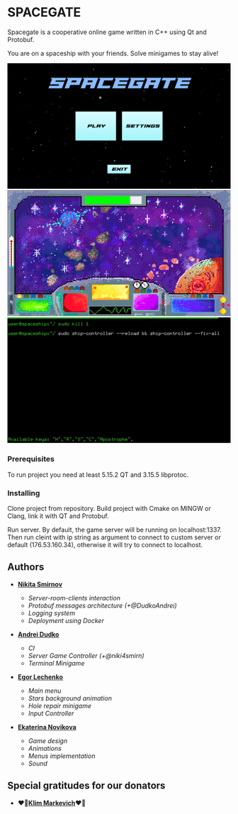 # SPACEGATE

Spacegate is a cooperative online game written in C++ using Qt and Protobuf.

You are on a spaceship with your friends. Solve minigames to stay alive!

![Menu](https://github.com/niki4smirn/space-gate/blob/readme/main_menu.png?raw=true)
![Game](https://github.com/niki4smirn/space-gate/blob/readme/game.png?raw=true)
![Terminal](https://github.com/niki4smirn/space-gate/blob/readme/terminal.jpg?raw=true)

### Prerequisites

To run project you need at least 5.15.2 QT and 3.15.5 libprotoc.

### Installing

Clone project from repository. Build project with Cmake on MINGW or Clang, link it with QT and Protobuf.

Run server. By default, the game server will be running on localhost:1337.
Then run cleint with ip string as argument to connect to custom server or default (176.53.160.34), otherwise it will try to connect to localhost.


## Authors

* **[Nikita Smirnov](https://github.com/niki4smirn)**
    - *Server-room-clients interaction*
    - *Protobuf messages architecture (+@DudkoAndrei)*
    - *Logging system*
    - *Deployment using Docker*

* **[Andrei Dudko](https://github.com/DudkoAndrei)**
    - *CI*
    - *Server Game Controller (+@niki4smirn)*
    - *Terminal Minigame*

* **[Egor Lechenko](https://github.com/YahorL)**
    - *Main menu*
    - *Stars background animation*
    - *Hole repair minigame*
    - *Input Controller*

* **[Ekaterina Novikova](https://github.com/ekkatrina)**
    - *Game design*
    - *Animations*
    - *Menus implementation*
    - *Sound*

## Special gratitudes for our donators

* :heart_on_fire:**[Klim Markevich](https://github.com/sn0wyQ)**:heart_on_fire:
